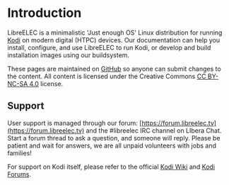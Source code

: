 # Introduction

LibreELEC is a minimalistic 'Just enough OS' Linux distribution for running [Kodi](https://kodi.tv) on modern digital \(HTPC\) devices. Our documentation can help you install, configure, and use LibreELEC to run Kodi, or develop and build installation images using our buildsystem.

These pages are maintained on [GitHub](https://github.com/LibreELEC/documentation) so anyone can submit changes to the content. All content is licensed under the Creative Commons [CC BY-NC-SA 4.0](https://creativecommons.org/licenses/by-nc-sa/4.0/) license.

## Support

User support is managed through our forum: [https://forum.libreelec.tv](https://forum.libreelec.tv) and the \#libreelec IRC channel on LIbera Chat. Start a forum thread to ask a question, and someone will reply. Please be patient and wait for answers, we are all unpaid volunteers with jobs and families!

For support on Kodi itself, please refer to the official [Kodi Wiki](https://kodi.wiki/view/Main_Page) and [Kodi Forums](https://forum.kodi.tv).

